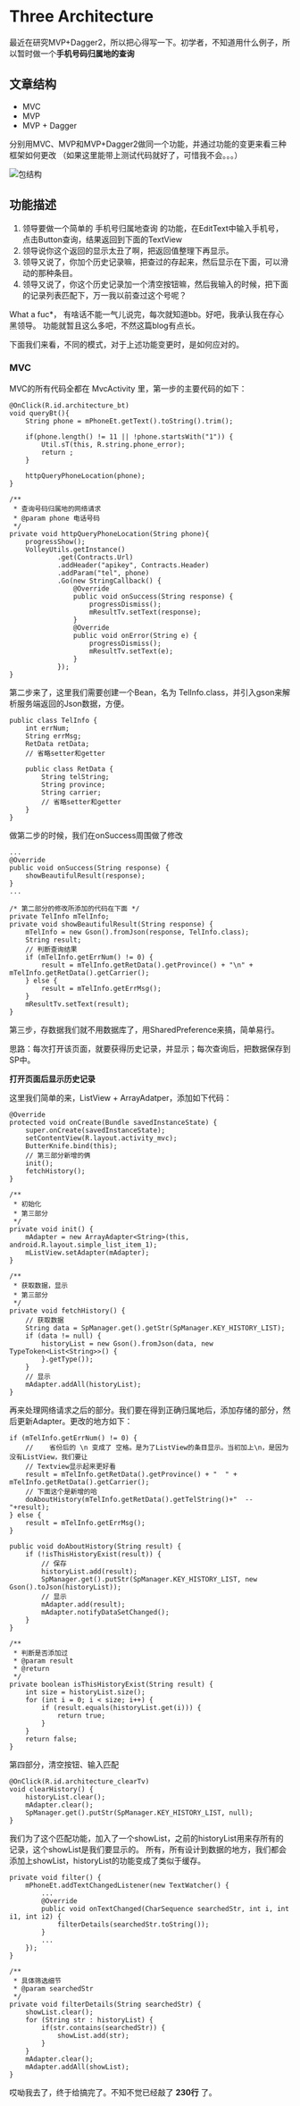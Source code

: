 # Three Architecture

最近在研究MVP+Dagger2，所以把心得写一下。初学者，不知道用什么例子，所以暂时做一个**手机号码归属地的查询**

## 文章结构

- MVC
- MVP
- MVP + Dagger

分别用MVC、MVP和MVP+Dagger2做同一个功能，并通过功能的变更来看三种框架如何更改
（如果这里能带上测试代码就好了，可惜我不会。。。）

![包结构]()

## 功能描述

1. 领导要做一个简单的 手机号归属地查询 的功能，在EditText中输入手机号，点击Button查询，结果返回到下面的TextView
2. 领导说你这个返回的显示太丑了啊，把返回值整理下再显示。
3. 领导又说了，你加个历史记录嘛，把查过的存起来，然后显示在下面，可以滑动的那种条目。
4. 领导又说了，你这个历史记录加一个清空按钮嘛，然后我输入的时候，把下面的记录列表匹配下，万一我以前查过这个号呢？

What a fuc*， 有啥话不能一气儿说完，每次就知道bb。好吧，我承认我在存心黑领导。
功能就暂且这么多吧，不然这篇blog有点长。

下面我们来看，不同的模式，对于上述功能变更时，是如何应对的。

### MVC

MVC的所有代码全都在 MvcActivity 里，第一步的主要代码的如下：

    @OnClick(R.id.architecture_bt)
    void queryBt(){
        String phone = mPhoneEt.getText().toString().trim();

        if(phone.length() != 11 || !phone.startsWith("1")) {
            Util.sT(this, R.string.phone_error);
            return ;
        }

        httpQueryPhoneLocation(phone);
    }

    /**
     * 查询号码归属地的网络请求
     * @param phone 电话号码
     */
    private void httpQueryPhoneLocation(String phone){
        progressShow();
        VolleyUtils.getInstance()
                .get(Contracts.Url)
                .addHeader("apikey", Contracts.Header)
                .addParam("tel", phone)
                .Go(new StringCallback() {
                    @Override
                    public void onSuccess(String response) {
                        progressDismiss();
                        mResultTv.setText(response);
                    }
                    @Override
                    public void onError(String e) {
                        progressDismiss();
                        mResultTv.setText(e);
                    }
                });
    }

第二步来了，这里我们需要创建一个Bean，名为 TelInfo.class，并引入gson来解析服务端返回的Json数据，方便。

    public class TelInfo {
        int errNum;
        String errMsg;
        RetData retData;
        // 省略setter和getter

        public class RetData {
            String telString;
            String province;
            String carrier;
            // 省略setter和getter
        }
    }

做第二步的时候，我们在onSuccess周围做了修改

    ...
    @Override
    public void onSuccess(String response) {
        showBeautifulResult(response);
    }
    ...

    /* 第二部分的修改所添加的代码在下面 */
    private TelInfo mTelInfo;
    private void showBeautifulResult(String response) {
        mTelInfo = new Gson().fromJson(response, TelInfo.class);
        String result;
        // 判断查询结果
        if (mTelInfo.getErrNum() != 0) {
            result = mTelInfo.getRetData().getProvince() + "\n" + mTelInfo.getRetData().getCarrier();
        } else {
            result = mTelInfo.getErrMsg();
        }
        mResultTv.setText(result);
    }

第三步，存数据我们就不用数据库了，用SharedPreference来搞，简单易行。

思路：每次打开该页面，就要获得历史记录，并显示；每次查询后，把数据保存到SP中。

**打开页面后显示历史记录**

这里我们简单的来，ListView + ArrayAdatper，添加如下代码：


    @Override
    protected void onCreate(Bundle savedInstanceState) {
        super.onCreate(savedInstanceState);
        setContentView(R.layout.activity_mvc);
        ButterKnife.bind(this);
        // 第三部分新增的俩
        init();
        fetchHistory();
    }

    /**
     * 初始化
     * 第三部分
     */
    private void init() {
        mAdapter = new ArrayAdapter<String>(this, android.R.layout.simple_list_item_1);
        mListView.setAdapter(mAdapter);
    }

    /**
     * 获取数据，显示
     * 第三部分
     */
    private void fetchHistory() {
        // 获取数据
        String data = SpManager.get().getStr(SpManager.KEY_HISTORY_LIST);
        if (data != null) {
            historyList = new Gson().fromJson(data, new TypeToken<List<String>>() {
            }.getType());
        }
        // 显示
        mAdapter.addAll(historyList);
    }

再来处理网络请求之后的部分。我们要在得到正确归属地后，添加存储的部分，然后更新Adapter。更改的地方如下：

    if (mTelInfo.getErrNum() != 0) {
        //    省份后的 \n 变成了 空格。是为了ListView的条目显示。当初加上\n，是因为没有ListView，我们要让
        // Textview显示起来更好看
        result = mTelInfo.getRetData().getProvince() + "  " + mTelInfo.getRetData().getCarrier();
        // 下面这个是新增的哈
        doAboutHistory(mTelInfo.getRetData().getTelString()+"  --  "+result);
    } else {
        result = mTelInfo.getErrMsg();
    }

    public void doAboutHistory(String result) {
        if (!isThisHistoryExist(result)) {
            // 保存
            historyList.add(result);
            SpManager.get().putStr(SpManager.KEY_HISTORY_LIST, new Gson().toJson(historyList));
            // 显示
            mAdapter.add(result);
            mAdapter.notifyDataSetChanged();
        }
    }

    /**
     * 判断是否添加过
     * @param result
     * @return
     */
    private boolean isThisHistoryExist(String result) {
        int size = historyList.size();
        for (int i = 0; i < size; i++) {
            if (result.equals(historyList.get(i))) {
                return true;
            }
        }
        return false;
    }

第四部分，清空按钮、输入匹配

    @OnClick(R.id.architecture_clearTv)
    void clearHistory() {
        historyList.clear();
        mAdapter.clear();
        SpManager.get().putStr(SpManager.KEY_HISTORY_LIST, null);
    }

我们为了这个匹配功能，加入了一个showList，之前的historyList用来存所有的记录，这个showList是我们要显示的。
所有，所有设计到数据的地方，我们都会添加上showList，historyList的功能变成了类似于缓存。

    private void filter() {
        mPhoneEt.addTextChangedListener(new TextWatcher() {
            ...
            @Override
            public void onTextChanged(CharSequence searchedStr, int i, int i1, int i2) {
                filterDetails(searchedStr.toString());
            }
            ...
        });
    }

    /**
     * 具体筛选细节
     * @param searchedStr
     */
    private void filterDetails(String searchedStr) {
        showList.clear();
        for (String str : historyList) {
            if(str.contains(searchedStr)) {
                showList.add(str);
            }
        }
        mAdapter.clear();
        mAdapter.addAll(showList);
    }

哎呦我去了，终于给搞完了。不知不觉已经敲了 **230行** 了。
